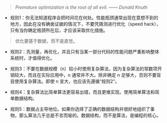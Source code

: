 > *Premature optimization is the root of all evil.  —— Donald Knuth*

- 规则1：你无法知道程序会把时间花在何处。性能瓶颈通常出现在意想不到的地方，因此在没有确凿证据的情况下，不要凭猜测进行优化（speed hack），只有当你确定瓶颈所在后，才应该采取优化措施。
> 优化要基于数据，而不是直觉。

- 规则2：先测量，再优化，并且只有当某一部分代码的性能问题严重影响整体系统时，才值得优化。

- 规则3：不要在数据规模（n）较小时使用复杂算法，因为复杂算法的常数项开销较大，而且在实际应用中，n 通常并不大。除非确定 n 足够大，否则不要盲目使用复杂算法。即使 n 变大，也应该先遵循“规则2”。

- 规则4：复杂算法比简单算法更容易出错，而且更难实现。使用简单算法和简单数据结构。

- 规则5：数据占主导地位。如果你选择了正确的数据结构并很好地组织了事物，那么算法几乎总是不言而喻的。数据结构，而不是算法，是编程的核心。